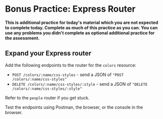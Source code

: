 # Bonus Practice: Express Router

**This is additional practice for today's material which you are not expected to
complete today. Complete as much of this practice as you can. You can use any
problems you didn't complete as optional additional practice for the
assessment.**

## Expand your Express router

Add the following endpoints to the router for the `colors` resource:

- `POST /colors/:name/css-styles` - send a JSON of `"POST /colors/:name/css-styles"`
- `DELETE /colors/:name/css-styles/:style` - send a JSON of `"DELETE /colors/:name/css-styles/:style"`

Refer to the `people` router if you get stuck.

Test the endpoints using Postman, the browser, or the console in the browser.